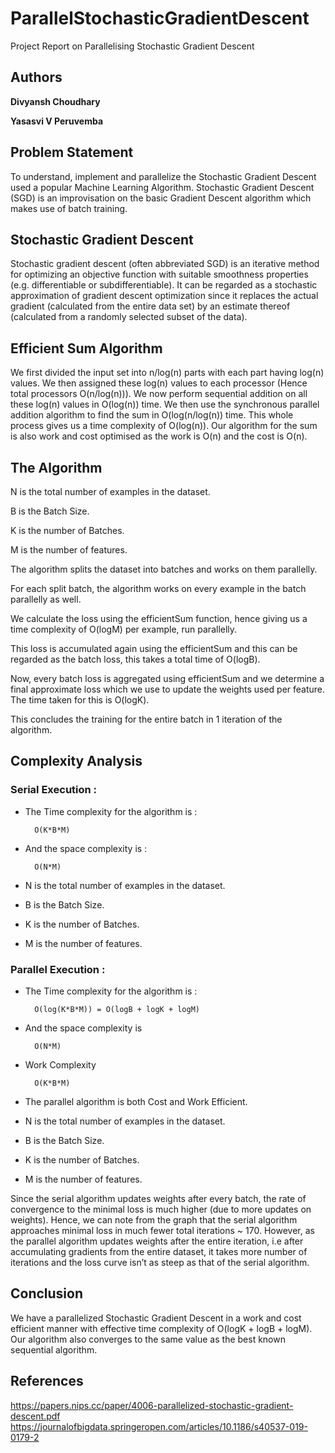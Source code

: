 # ParallelStochasticGradientDescent
Project Report on Parallelising Stochastic Gradient Descent
## Authors
**Divyansh Choudhary**

**Yasasvi V Peruvemba**

## Problem Statement
To understand, implement and parallelize the Stochastic Gradient Descent used a popular Machine Learning Algorithm. Stochastic Gradient Descent (SGD) is an improvisation on the basic Gradient Descent algorithm which makes use of batch training.

## Stochastic Gradient Descent
Stochastic gradient descent (often abbreviated SGD) is an iterative method for optimizing an objective function with suitable smoothness properties (e.g. differentiable or subdifferentiable). It can be regarded as a stochastic approximation of gradient descent optimization since it replaces the actual gradient (calculated from the entire data set) by an estimate thereof (calculated from a randomly selected subset of the data).

## Efficient Sum Algorithm
We first divided the input set into n/log(n) parts with each part having log(n) values. We then assigned these log(n) values to each processor (Hence total processors O(n/log(n))). We now perform sequential addition on all these log(n) values in O(log(n)) time. We then use the synchronous parallel addition algorithm to find the sum in O(log(n/log(n)) time. This whole process gives us a time complexity of O(log(n)). Our algorithm for the sum is also work and cost optimised as the work is O(n) and the cost is O(n).


## The Algorithm

N is the total number of examples in the dataset.

B is the Batch Size.

K is the number of Batches.

M is the number of features.

The algorithm splits the dataset into batches and works on them parallelly.

For each split batch, the algorithm works on every example in the batch parallelly as well.

We calculate the loss using the efficientSum function, hence giving us a time complexity of O(logM) per example, run parallelly.

This loss is accumulated again using the efficientSum and this can be regarded as the batch loss, this takes a total time of O(logB).

Now, every batch loss is aggregated using efficientSum and we determine a final approximate loss which we use to update the weights used per feature. The time taken for this is O(logK).

This concludes the training for the entire batch in 1 iteration of the algorithm.


## Complexity Analysis
### Serial Execution :

- The Time complexity for the algorithm is :  

		O(K*B*M)

- And the space complexity is :

		O(N*M)

- N is the total number of examples in the dataset.

- B is the Batch Size.

- K is the number of Batches.

- M is the number of features.


### Parallel Execution : 

- The Time complexity for the algorithm is :  

		O(log(K*B*M)) = O(logB + logK + logM)

- And the space complexity is 

		O(N*M)

- Work Complexity

		O(K*B*M)

- The parallel algorithm is both Cost and Work Efficient.

- N is the total number of examples in the dataset.

- B is the Batch Size.

- K is the number of Batches.

- M is the number of features.


Since the serial algorithm updates weights after every batch, the rate of convergence to the minimal loss is much higher (due to more updates on weights). Hence, we can note from the graph that the serial algorithm approaches minimal loss in much fewer total iterations ~ 170. However, as the parallel algorithm updates weights after the entire iteration, i.e after accumulating gradients from the entire dataset, it takes more number of iterations and the loss curve isn’t as steep as that of the serial algorithm. 

## Conclusion
We have a parallelized Stochastic Gradient Descent in a work and cost efficient manner with effective time complexity of O(logK + logB + logM). Our algorithm also converges to the same value as the best known sequential algorithm. 

## References
https://papers.nips.cc/paper/4006-parallelized-stochastic-gradient-descent.pdf
https://journalofbigdata.springeropen.com/articles/10.1186/s40537-019-0179-2
